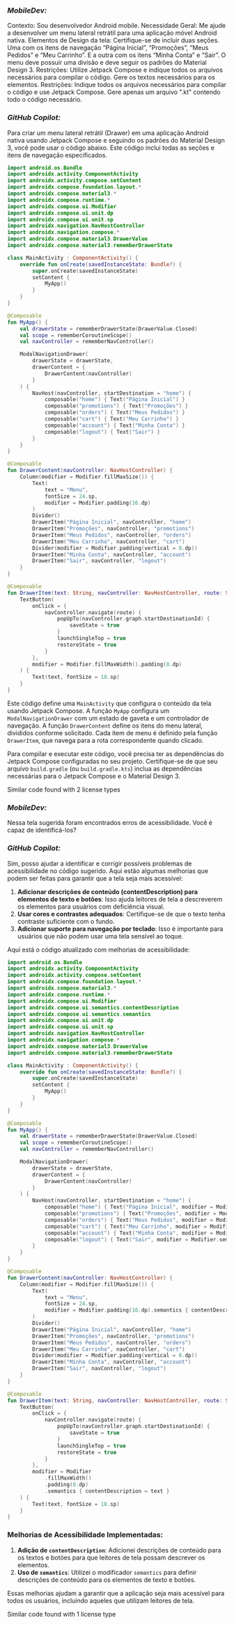 ### *MobileDev:*
Contexto: Sou desenvolvedor Android mobile.
Necessidade Geral: Me ajude a desenvolver um menu lateral retrátil para uma aplicação móvel Android nativa.
Elementos de Design da tela: Certifique-se de incluir duas seções. Uma com os itens de navegação “Página Inicial”, “Promoções”, “Meus Pedidos” e “Meu Carrinho”. E a outra com os itens “Minha Conta” e “Sair”. O menu deve possuir uma divisão e deve seguir os padrões do Material Design 3.
Restrições: Utilize Jetpack Compose e indique todos os arquivos necessários para compilar o código. Gere os textos necessários para os elementos. Restrições: Indique todos os arquivos necessários para compilar o código e use Jetpack Compose. Gere apenas um arquivo ".kt" contendo todo o código necessário.

### *GitHub Copilot:*
Para criar um menu lateral retrátil (Drawer) em uma aplicação Android nativa usando Jetpack Compose e seguindo os padrões do Material Design 3, você pode usar o código abaixo. Este código inclui todas as seções e itens de navegação especificados.

```kotlin
import android.os.Bundle
import androidx.activity.ComponentActivity
import androidx.activity.compose.setContent
import androidx.compose.foundation.layout.*
import androidx.compose.material3.*
import androidx.compose.runtime.*
import androidx.compose.ui.Modifier
import androidx.compose.ui.unit.dp
import androidx.compose.ui.unit.sp
import androidx.navigation.NavHostController
import androidx.navigation.compose.*
import androidx.compose.material3.DrawerValue
import androidx.compose.material3.rememberDrawerState

class MainActivity : ComponentActivity() {
    override fun onCreate(savedInstanceState: Bundle?) {
        super.onCreate(savedInstanceState)
        setContent {
            MyApp()
        }
    }
}

@Composable
fun MyApp() {
    val drawerState = rememberDrawerState(DrawerValue.Closed)
    val scope = rememberCoroutineScope()
    val navController = rememberNavController()

    ModalNavigationDrawer(
        drawerState = drawerState,
        drawerContent = {
            DrawerContent(navController)
        }
    ) {
        NavHost(navController, startDestination = "home") {
            composable("home") { Text("Página Inicial") }
            composable("promotions") { Text("Promoções") }
            composable("orders") { Text("Meus Pedidos") }
            composable("cart") { Text("Meu Carrinho") }
            composable("account") { Text("Minha Conta") }
            composable("logout") { Text("Sair") }
        }
    }
}

@Composable
fun DrawerContent(navController: NavHostController) {
    Column(modifier = Modifier.fillMaxSize()) {
        Text(
            text = "Menu",
            fontSize = 24.sp,
            modifier = Modifier.padding(16.dp)
        )
        Divider()
        DrawerItem("Página Inicial", navController, "home")
        DrawerItem("Promoções", navController, "promotions")
        DrawerItem("Meus Pedidos", navController, "orders")
        DrawerItem("Meu Carrinho", navController, "cart")
        Divider(modifier = Modifier.padding(vertical = 8.dp))
        DrawerItem("Minha Conta", navController, "account")
        DrawerItem("Sair", navController, "logout")
    }
}

@Composable
fun DrawerItem(text: String, navController: NavHostController, route: String) {
    TextButton(
        onClick = {
            navController.navigate(route) {
                popUpTo(navController.graph.startDestinationId) {
                    saveState = true
                }
                launchSingleTop = true
                restoreState = true
            }
        },
        modifier = Modifier.fillMaxWidth().padding(8.dp)
    ) {
        Text(text, fontSize = 18.sp)
    }
}
```

Este código define uma `MainActivity` que configura o conteúdo da tela usando Jetpack Compose. A função `MyApp` configura um `ModalNavigationDrawer` com um estado de gaveta e um controlador de navegação. A função `DrawerContent` define os itens do menu lateral, divididos conforme solicitado. Cada item de menu é definido pela função `DrawerItem`, que navega para a rota correspondente quando clicado.

Para compilar e executar este código, você precisa ter as dependências do Jetpack Compose configuradas no seu projeto. Certifique-se de que seu arquivo `build.gradle` (ou `build.gradle.kts`) inclua as dependências necessárias para o Jetpack Compose e o Material Design 3.

Similar code found with 2 license types

### *MobileDev:*
Nessa tela sugerida foram encontrados erros de acessibilidade. Você é capaz de identificá-los?

### *GitHub Copilot:*
Sim, posso ajudar a identificar e corrigir possíveis problemas de acessibilidade no código sugerido. Aqui estão algumas melhorias que podem ser feitas para garantir que a tela seja mais acessível:

1. **Adicionar descrições de conteúdo (contentDescription) para elementos de texto e botões**: Isso ajuda leitores de tela a descreverem os elementos para usuários com deficiência visual.
2. **Usar cores e contrastes adequados**: Certifique-se de que o texto tenha contraste suficiente com o fundo.
3. **Adicionar suporte para navegação por teclado**: Isso é importante para usuários que não podem usar uma tela sensível ao toque.

Aqui está o código atualizado com melhorias de acessibilidade:

```kotlin
import android.os.Bundle
import androidx.activity.ComponentActivity
import androidx.activity.compose.setContent
import androidx.compose.foundation.layout.*
import androidx.compose.material3.*
import androidx.compose.runtime.*
import androidx.compose.ui.Modifier
import androidx.compose.ui.semantics.contentDescription
import androidx.compose.ui.semantics.semantics
import androidx.compose.ui.unit.dp
import androidx.compose.ui.unit.sp
import androidx.navigation.NavHostController
import androidx.navigation.compose.*
import androidx.compose.material3.DrawerValue
import androidx.compose.material3.rememberDrawerState

class MainActivity : ComponentActivity() {
    override fun onCreate(savedInstanceState: Bundle?) {
        super.onCreate(savedInstanceState)
        setContent {
            MyApp()
        }
    }
}

@Composable
fun MyApp() {
    val drawerState = rememberDrawerState(DrawerValue.Closed)
    val scope = rememberCoroutineScope()
    val navController = rememberNavController()

    ModalNavigationDrawer(
        drawerState = drawerState,
        drawerContent = {
            DrawerContent(navController)
        }
    ) {
        NavHost(navController, startDestination = "home") {
            composable("home") { Text("Página Inicial", modifier = Modifier.semantics { contentDescription = "Página Inicial" }) }
            composable("promotions") { Text("Promoções", modifier = Modifier.semantics { contentDescription = "Promoções" }) }
            composable("orders") { Text("Meus Pedidos", modifier = Modifier.semantics { contentDescription = "Meus Pedidos" }) }
            composable("cart") { Text("Meu Carrinho", modifier = Modifier.semantics { contentDescription = "Meu Carrinho" }) }
            composable("account") { Text("Minha Conta", modifier = Modifier.semantics { contentDescription = "Minha Conta" }) }
            composable("logout") { Text("Sair", modifier = Modifier.semantics { contentDescription = "Sair" }) }
        }
    }
}

@Composable
fun DrawerContent(navController: NavHostController) {
    Column(modifier = Modifier.fillMaxSize()) {
        Text(
            text = "Menu",
            fontSize = 24.sp,
            modifier = Modifier.padding(16.dp).semantics { contentDescription = "Menu" }
        )
        Divider()
        DrawerItem("Página Inicial", navController, "home")
        DrawerItem("Promoções", navController, "promotions")
        DrawerItem("Meus Pedidos", navController, "orders")
        DrawerItem("Meu Carrinho", navController, "cart")
        Divider(modifier = Modifier.padding(vertical = 8.dp))
        DrawerItem("Minha Conta", navController, "account")
        DrawerItem("Sair", navController, "logout")
    }
}

@Composable
fun DrawerItem(text: String, navController: NavHostController, route: String) {
    TextButton(
        onClick = {
            navController.navigate(route) {
                popUpTo(navController.graph.startDestinationId) {
                    saveState = true
                }
                launchSingleTop = true
                restoreState = true
            }
        },
        modifier = Modifier
            .fillMaxWidth()
            .padding(8.dp)
            .semantics { contentDescription = text }
    ) {
        Text(text, fontSize = 18.sp)
    }
}
```

### Melhorias de Acessibilidade Implementadas:
1. **Adição de `contentDescription`**: Adicionei descrições de conteúdo para os textos e botões para que leitores de tela possam descrever os elementos.
2. **Uso de `semantics`**: Utilizei o modificador `semantics` para definir descrições de conteúdo para os elementos de texto e botões.

Essas melhorias ajudam a garantir que a aplicação seja mais acessível para todos os usuários, incluindo aqueles que utilizam leitores de tela.

Similar code found with 1 license type
